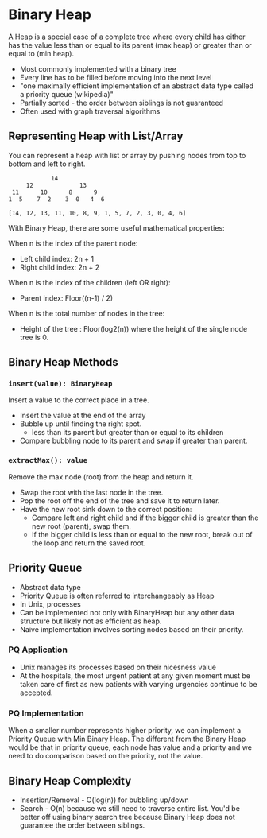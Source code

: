 # Binary Heap

A Heap is a special case of a complete tree where every child has either has the value less than or equal to its parent (max heap) or greater than or equal to (min heap).

- Most commonly implemented with a binary tree
- Every line has to be filled before moving into the next level
- "one maximally efficient implementation of an abstract data type called a priority queue (wikipedia)"
- Partially sorted - the order between siblings is not guaranteed
- Often used with graph traversal algorithms

## Representing Heap with List/Array

You can represent a heap with list or array by pushing nodes from top to bottom and left to right.

```text
            14
     12             13
 11      10      8      9
1  5    7  2    3  0   4  6

[14, 12, 13, 11, 10, 8, 9, 1, 5, 7, 2, 3, 0, 4, 6]
```

With Binary Heap, there are some useful mathematical properties:

When n is the index of the parent node:

- Left child index: 2n + 1
- Right child index: 2n + 2

When n is the index of the children (left OR right):

- Parent index: Floor((n-1) / 2)

When n is the total number of nodes in the tree:

- Height of the tree : Floor(log2(n)) where the height of the single node tree is 0.

## Binary Heap Methods

### `insert(value): BinaryHeap`

Insert a value to the correct place in a tree.

- Insert the value at the end of the array
- Bubble up until finding the right spot.
  - less than its parent but greater than or equal to its children
- Compare bubbling node to its parent and swap if greater than parent.

### `extractMax(): value`

Remove the max node (root) from the heap and return it.

- Swap the root with the last node in the tree.
- Pop the root off the end of the tree and save it to return later.
- Have the new root sink down to the correct position:
  - Compare left and right child and if the bigger child is greater than the new root (parent), swap them.
  - If the bigger child is less than or equal to the new root, break out of the loop and return the saved root.

## Priority Queue

- Abstract data type
- Priority Queue is often referred to interchangeably as Heap
- In Unix, processes
- Can be implemented not only with BinaryHeap but any other data structure but likely not as efficient as heap.
- Naive implementation involves sorting nodes based on their priority.

### PQ Application

- Unix manages its processes based on their nicesness value
- At the hospitals, the most urgent patient at any given moment must be taken care of first as new patients with varying urgencies continue to be accepted.

### PQ Implementation

When a smaller number represents higher priority, we can implement a Priority Queue with Min Binary Heap.
The different from the Binary Heap would be that in priority queue, each node has value and a priority and we need to do comparison based on the priority, not the value.

## Binary Heap Complexity

- Insertion/Removal - O(log(n)) for bubbling up/down
- Search - O(n) because we still need to traverse entire list. You'd be better off using binary search tree because Binary Heap does not guarantee the order between siblings.
